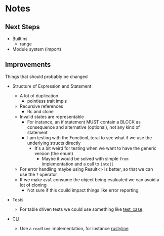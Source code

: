 # Notes

## Next Steps

- Builtins
    - range
- Module system (import)


## Improvements

Things that should probably be changed

- Structure of Expression and Statement
    - A lot of duplication 
        - pointless trait impls
    - Recursive references
        - Rc and clone
    - Invalid states are representable
        - For instance, an if statement MUST contain a BLOCK as consequence and alternative (optional), not any kind of statement
        - I am testing with the FunctionLiteral to see what if we use the underlying structs directly
            - It's a bit weird for testing when we want to have the generic version (the enum)
                - Maybe it would be solved with simple `From` implementation and a call to `into()`
    - For error handling maybe using Result<> is better, so that we can use the `?` operator
    - If we make `eval` consume the object being evaluated we can avoid a lot of cloning
        - Not sure if this couild impact things like error reporting

- Tests
    - For table driven tests we could use something like [test_case](https://docs.rs/test-case/latest/test_case/)

- CLI
    - Use a `readline` implementation, for instance [rustyline](https://github.com/kkawakam/rustyline)
